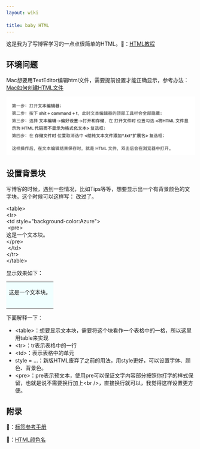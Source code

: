 ```yaml
---
layout: wiki

title: baby HTML
---
```


这是我为了写博客学习的一点点很简单的HTML。🔗：[HTML教程](https://www.w3school.com.cn/h.asp)

## 环境问题

Mac想要用TextEditor编辑html文件，需要提前设置才能正确显示，参考办法：[Mac如何创建HTML文件](https://www.jianshu.com/p/f8b21918ba36)

![image-20210525164812734](/images/posts/2021052501.png)

## 设置背景块

写博客的时候，遇到一些情况，比如Tips等等，想要显示出一个有背景颜色的文字块。这个时候可以这样写：
改过了。

\<table> <br />
    \<tr> <br />
        \<td style="background-color:Azure"> <br />
​			\<pre> <br />
这是一个文本块。 <br />
            \</pre> <br />
​		\</td> <br />
​    \</tr> <br />
\</table>

显示效果如下：

<table>
        <td style="background-color:Azure">
            <pre>
这是一个文本块。
            </pre>
        </td>
</table>

下面解释一下：

- \<table>：想要显示文本块，需要将这个块看作一个表格中的一格，所以这里用table来实现
- \<tr>：tr表示表格中的一行
- \<td>：表示表格中的单元
- style = ...：新版HTML废弃了之前的用法，用style更好，可以设置字体、颜色、背景色。
- \<pre>：pre表示预文本，使用pre可以保证文字内容部分按照你打字的样式保留，也就是说不需要换行加上\<br />，直接换行就可以，我觉得这样设置更方便。

## 附录

🔗：[标签参考手册](https://www.w3school.com.cn/tags/index.asp)

🔗：[HTML颜色名](https://www.w3school.com.cn/html/html_colornames.asp)